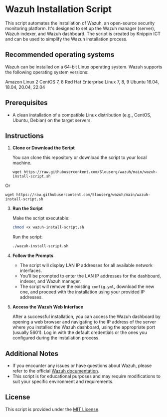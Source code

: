 # Wazuh Installation Script

This script automates the installation of Wazuh, an open-source security monitoring platform. It's designed to set up the Wazuh manager (server), Wazuh indexer, and Wazuh dashboard. The script is created by Knippin ICT and can be used to simplify the Wazuh installation process.
## Recommended operating systems
Wazuh can be installed on a 64-bit Linux operating system. Wazuh supports the following operating system versions:

Amazon Linux 2
CentOS 7, 8
Red Hat Enterprise Linux 7, 8, 9
Ubuntu 16.04, 18.04, 20.04, 22.04

## Prerequisites

- A clean installation of a compatible Linux distribution (e.g., CentOS, Ubuntu, Debian) on the target servers.

## Instructions

1. **Clone or Download the Script**

    You can clone this repository or download the script to your local machine.

    ```
    wget https://raw.githubusercontent.com/Slouserg/wazuh/main/wazuh-install-script.sh
    ```

Or

   
    wget https://raw.githubusercontent.com/Slouserg/wazuh/main/wazuh-install-script.sh
  
    
3. **Run the Script**

    Make the script executable:


    ```bash
    chmod +x wazuh-install-script.sh
    ```

    Run the script:

    ```bash
    ./wazuh-install-script.sh
    ```

4. **Follow the Prompts**

    - The script will display LAN IP addresses for all available network interfaces.
    - You'll be prompted to enter the LAN IP addresses for the dashboard, indexer, and Wazuh manager.
    - The script will remove the existing `config.yml`, download the new one, and proceed with the installation using your provided IP addresses.

5. **Access the Wazuh Web Interface**

    After a successful installation, you can access the Wazuh dashboard by opening a web browser and navigating to the IP address of the server where you installed the Wazuh dashboard, using the appropriate port (usually 5601). Log in with the default credentials or the ones you configured during the installation process.

## Additional Notes

- If you encounter any issues or have questions about Wazuh, please refer to the official [Wazuh documentation](https://documentation.wazuh.com/).
- This script is for educational purposes and may require modifications to suit your specific environment and requirements.

## License

This script is provided under the [MIT License](LICENSE).
